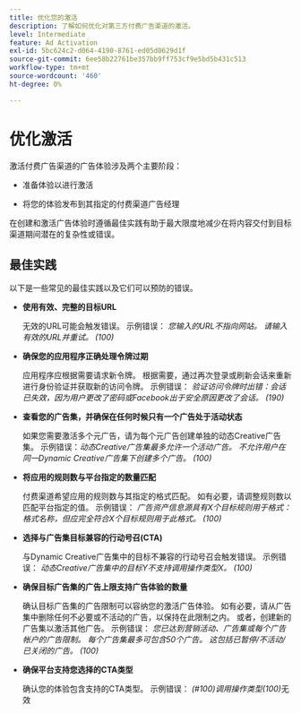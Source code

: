 ```yaml
---
title: 优化您的激活
description: 了解如何优化对第三方付费广告渠道的激活。
level: Intermediate
feature: Ad Activation
exl-id: 5bc624c2-d064-4190-8761-ed05d0629d1f
source-git-commit: 6ee58b22761be357bb9ff753cf9e5bd5b431c513
workflow-type: tm+mt
source-wordcount: '460'
ht-degree: 0%

---
```


# 优化激活

激活付费广告渠道的广告体验涉及两个主要阶段：

* 准备体验以进行激活

* 将您的体验发布到其指定的付费渠道广告经理

在创建和激活广告体验时遵循最佳实践有助于最大限度地减少在将内容交付到目标渠道期间潜在的复杂性或错误。

## 最佳实践

以下是一些常见的最佳实践以及它们可以预防的错误。

* **使用有效、完整的目标URL**

  无效的URL可能会触发错误。 示例错误： _您输入的URL不指向网站。 请输入有效的URL并重试。 (100)_

* **确保您的应用程序正确处理令牌过期**

  应用程序应根据需要请求新令牌。 根据需要，通过再次登录或刷新会话来重新进行身份验证并获取新的访问令牌。 示例错误： _验证访问令牌时出错：会话已失效，因为用户更改了密码或Facebook出于安全原因更改了会话。 (190)_

* **查看您的广告集，并确保在任何时候只有一个广告处于活动状态**

  如果您需要激活多个元广告，请为每个元广告创建单独的动态Creative广告集。 示例错误：_动态Creative广告集最多允许一个活动广告。 不允许用户在同一Dynamic Creative广告集下创建多个广告。 (100)_

* **将应用的规则数与平台指定的数量匹配**

  付费渠道希望应用的规则数与其指定的格式匹配。  如有必要，请调整规则数以匹配平台指定的值。 示例错误： _广告资产信息源具有X个目标规则用于格式：格式名称，但应完全符合X个目标规则用于此格式。 (100)_

* **选择与广告集目标兼容的行动号召(CTA)**

  与Dynamic Creative广告集中的目标不兼容的行动号召会触发错误。 示例错误： _动态Creative广告集中的目标Y不支持调用操作类型X。 (100)_

* **确保目标广告集的广告上限支持广告体验的数量**

  确认目标广告集的广告限制可以容纳您的激活广告体验。 如有必要，请从广告集中删除任何不必要或不活动的广告，以保持在此限制之内。 或者，创建新的广告集以激活其他广告。 示例错误： _您已达到营销活动、广告集或每个广告帐户的广告限制。 每个广告集最多可包含50个广告。 这包括已暂停/不活动/已关闭的广告。 (100)_

* **确保平台支持您选择的CTA类型**

  确认您的体验包含支持的CTA类型。 示例错误： _(#100)调用操作类型(100)_&#x200B;无效
